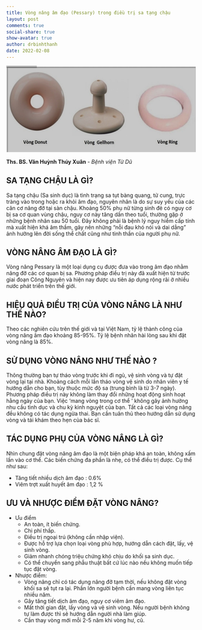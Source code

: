 ```yaml
---
title: Vòng nâng âm đạo (Pessary) trong điều trị sa tạng chậu
layout: post
comments: true
social-share: true
show-avatar: true
author: drbinhthanh
date: 2022-02-08
---
```

![Các loại vòng nâng](/assets/img/cacloaivongnang.jpg)

**Ths. BS. Văn Huỳnh Thúy Xuân** - *Bệnh viện Từ Dũ*

## SA TẠNG CHẬU LÀ GÌ?
Sa tạng chậu (Sa sinh dục) là tình trạng sa tụt bàng quang, tử cung, trực tràng vào trong hoặc ra khỏi âm đạo, nguyên nhân là do sự suy yếu của các cân cơ nâng đỡ tại sàn chậu. Khoảng 50% phụ nữ từng sinh đẻ có nguy cơ bị sa cơ quan vùng chậu, nguy cơ này tăng dần theo tuổi, thường gặp ở những bệnh nhân sau 50 tuổi. Đây không phải là bệnh lý nguy hiểm cấp tính mà xuất hiện khá âm thầm, gây nên những “nỗi đau khó nói và dai dẳng” ảnh hưởng lên đời sống thể chất cũng như tinh thần của người phụ nữ.

## VÒNG NÂNG ÂM ĐẠO LÀ GÌ?
Vòng nâng Pessary là một loại dụng cụ được đưa vào trong âm đạo nhằm nâng đỡ các cơ quan bị sa. Phương pháp điều trị này đã xuất hiện từ trước giai đoạn Công Nguyên và hiện nay được ưu tiên áp dụng rộng rãi ở nhiều nước phát triển trên thế giới.

## HIỆU QUẢ ĐIỀU TRỊ CỦA VÒNG NÂNG LÀ NHƯ THẾ NÀO?
Theo các nghiên cứu trên thế giới và tại Việt Nam, tỷ lệ thành công của vòng nâng âm đạo khoảng 85-95%. Tỷ lệ bệnh nhân hài lòng sau khi đặt vòng nâng là 85%.

## SỬ DỤNG VÒNG NÂNG NHƯ THẾ NÀO ?
Thông thường bạn tự tháo vòng trước khi đi ngủ, vệ sinh vòng và tự đặt vòng lại tại nhà. Khoảng cách mỗi lần tháo vòng vệ sinh do nhân viên y tế hướng dẫn cho bạn, tùy thuộc mức độ sa (trung bình là từ 3-7 ngày). Phương pháp điều trị này không làm thay đổi những hoạt động sinh hoạt hằng ngày của bạn. 
Việc ‘mang vòng trong cơ thể ’ không gây ảnh hưởng nhu cầu tình dục và chu kỳ kinh nguyệt của bạn. Tất cả các loại vòng nâng đều không có tác dụng ngừa thai. Bạn cần tuân thủ theo hướng dẫn sử dụng vòng và tái khám theo hẹn của bác sĩ.

## TÁC DỤNG PHỤ CỦA VÒNG NÂNG LÀ GÌ?
Nhìn chung đặt vòng nâng âm đạo là một biện pháp khá an toàn, không xấm lấn vào cơ thể. Các biến chứng đa phần là nhẹ, có thể điều trị được. Cụ thể như sau: 
- Tăng tiết nhiều dịch âm đạo : 0.6%
- Viêm trợt xuất huyết âm đạo : 1,2 %

## ƯU VÀ NHƯỢC ĐIỂM ĐẶT VÒNG NÂNG?
+ Ưu điểm
    - An toàn, ít biến chứng.
    - Chi phí thấp.
    - Điều trị ngoại trú (không cần nhập viện).
    - Được hỗ trợ lựa chọn loại vòng phù hợp, hướng dẫn cách đặt, lấy, vệ sinh vòng. 
    - Giảm nhanh chóng triệu chứng khó chịu do khối sa sinh dục.
    - Có thể chuyển sang phẫu thuật bất cứ lúc nào nếu không muốn tiếp tục đặt vòng.
+ Nhược điểm:
    -  Vòng nâng chỉ có tác dụng nâng đỡ tạm thời, nếu không đặt vòng khối sa sẽ tụt ra lại. Phần lớn người bệnh cần mang vòng liên tục nhiều năm.
    - Gây tăng tiết dịch âm đạo, nguy cơ viêm âm đạo.
    - Mất thời gian đặt, lấy vòng và vệ sinh vòng. Nếu người bệnh không tự làm được thì sẽ hướng dẫn người nhà làm giúp. 
    - Cần thay vòng mới mỗi 2-5 năm khi vòng hư, cũ.